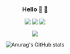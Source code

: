 <div align="center">
  
### Hello 🐤 <a href="https://www.op.gg/summoners/kr/%EA%B0%90%EA%B7%A4or%EA%B0%80%EC%94%A8"> 🍊 </a>
<p align="center"><img src="https://img.shields.io/badge/Java-007396?style=flat-square&logo=Java&logoColor=white"/> <img src="https://img.shields.io/badge/Spring Boot-6DB33F?style=flat-square&logo=Spring Boot&logoColor=white"/>
<img src="https://img.shields.io/badge/aws-232F3E?style=flat-square&logo=Amazon AWS&logoColor=white"/> </p>

  
<p align="center"><a href="https://w97ww.tistory.com/"><img src="https://img.shields.io/badge/My Blog-FF5722?style=flat-square&logo=GitHub Sponsors&logoColor=white&link=https://w97ww.tistory.com/"/></a> 
  
  

![Anurag's GitHub stats](https://github-readme-stats.vercel.app/api?username=kang-jisu&theme=tokyonight&show_icons=true)

</div>

<!--
**kang-jisu/kang-jisu** is a ✨ _special_ ✨ repository because its `README.md` (this file) appears on your GitHub profile.

Here are some ideas to get you started:

- 🔭 I’m currently working on ...
- 🌱 I’m currently learning ...
- 👯 I’m looking to collaborate on ...
- 🤔 I’m looking for help with ...
- 💬 Ask me about ...
- 📫 How to reach me: ...
- 😄 Pronouns: ...
- ⚡ Fun fact: ...
-->
